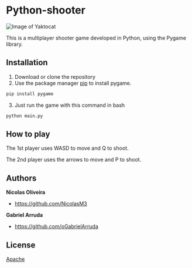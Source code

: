 # Python-shooter
![Image of Yaktocat](https://i.imgur.com/bTDJio5.png)

This is a multiplayer shooter game developed in Python, using the Pygame library.

## Installation

1. Download or clone the repository
2. Use the package manager [pip](https://pip.pypa.io/en/stable/) to install pygame.

```bash
pip install pygame
```
3. Just run the game with this command in bash
```bash
python main.py
```
## How to play

The 1st player uses WASD to move and Q to shoot.

The 2nd player uses the arrows to move and P to shoot.

## Authors
**Nicolas Oliveira**
* <https://github.com/NicolasM3>

**Gabriel Arruda**
* <https://github.com/oGabrielArruda>



## License
[Apache](https://choosealicense.com/licenses/apache-2.0/)
